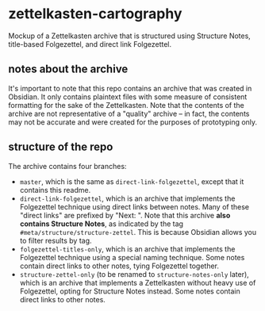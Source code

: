 # zettelkasten-cartography
Mockup of a Zettelkasten archive that is structured using Structure Notes, title-based Folgezettel, and direct link Folgezettel.

## notes about the archive
It's important to note that this repo contains an archive that was created in Obsidian. It only contains plaintext files with some measure of consistent formatting for the sake of the Zettelkasten. Note that the contents of the archive are not representative of a "quality" archive – in fact, the contents may not be accurate and were created for the purposes of prototyping only.

## structure of the repo
The archive contains four branches: 
- `master`, which is the same as `direct-link-folgezettel`, except that it contains this readme.
- `direct-link-folgezettel`, which is an archive that implements the Folgezettel technique using direct links between notes. Many of these "direct links" are prefixed by "Next: ". Note that this archive **also contains Structure Notes**, as indicated by the tag `#meta/structure/structure-zettel`. This is because Obsidian allows you to filter results by tag.
- `folgezettel-titles-only`, which is an archive that implements the Folgezettel technique using a special naming technique. Some notes contain direct links to other notes, tying Folgezettel together.
- `structure-zettel-only` (to be renamed to `structure-notes-only` later), which is an archive that implements a Zettelkasten without heavy use of Folgezettel, opting for Structure Notes instead. Some notes contain direct links to other notes.
